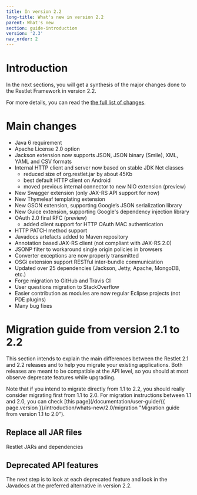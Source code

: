 ```yaml
---
title: In version 2.2
long-title: What's new in version 2.2
parent: What's new
section: guide-introduction
version: '2.3'
nav_order: 2
---
```

# Introduction

In the next sections, you will get a synthesis of the major changes done
to the Restlet Framework in version 2.2.

For more details, you can read the [the full list of changes](/documentation/2.2/changelog).

# Main changes

 - Java 6 requirement
 - Apache License 2.0 option
 - Jackson extension now supports JSON, JSON binary (Smile), XML, YAML and CSV formats
 - Internal HTTP client and server now based on stable JDK Net classes
   - reduced size of org.restlet.jar by about 45Kb
   - best default HTTP client on Android
   - moved previous internal connector to new NIO extension (preview)
 - New Swagger extension (only JAX-RS API support for now)
 - New Thymeleaf templating extension
 - New GSON extension, supporting Google’s JSON serialization library
 - New Guice extension, supporting Google's dependency injection library
 - OAuth 2.0 final RFC (preview)
   - added client support for HTTP OAuth MAC authentication
 - HTTP PATCH method support
 - Javadocs artefacts added to Maven repository
 - Annotation based JAX-RS client (not compliant with JAX-RS 2.0)
 - JSONP filter to workaround single origin policies in browsers
 - Converter exceptions are now properly transmitted
 - OSGi extension support RESTful inter-bundle communication
 - Updated over 25 dependencies (Jackson, Jetty, Apache, MongoDB, etc.)
 - Forge migration to GitHub and Travis CI
 - User questions migration to StackOverflow
 - Easier contribution as modules are now regular Eclipse projects (not PDE plugins)
 - Many bug fixes

# Migration guide from version 2.1 to 2.2

This section intends to explain the main differences between the Restlet
2.1 and 2.2 releases and to help you migrate your existing applications.
Both releases are meant to be compatible at the API level, so you should
at most observe deprecate features while upgrading.

Note that if you intend to migrate directly from 1.1 to 2.2, you should
really consider migrating first from 1.1 to 2.0. For migration instructions between 1.1 and 2.0,
you can check [this page](/documentation/user-guide/{{ page.version }}/introduction/whats-new/2.0/migration "Migration guide from version 1.1 to 2.0").

## Replace all JAR files

Restlet JARs and dependencies

## Deprecated API features

The next step is to look at each deprecated feature and look in the
Javadocs at the preferred alternative in version 2.2.
